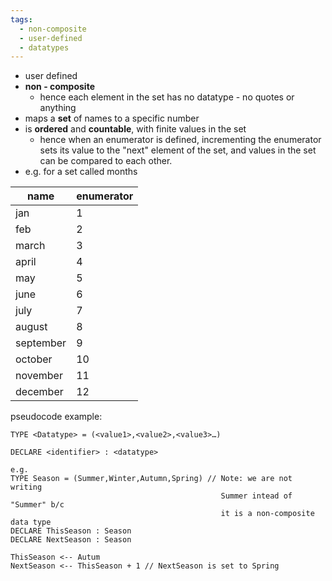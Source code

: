 ```yaml
---
tags:
  - non-composite
  - user-defined
  - datatypes
---
```

- user defined 
- **non - composite**
	- hence each element in the set has no datatype - no quotes or anything
- maps a **set** of names to a specific number
- is **ordered** and **countable**, with finite values in the set
	- hence when an enumerator is defined, incrementing the enumerator sets its value to the "next" element of the set, and values in the set can be compared to each other. 
- e.g. for a set called months

| name      | enumerator |
| --------- | ---------- |
| jan       | 1          |
| feb       | 2         |
| march     | 3          |
| april     | 4          |
| may       | 5          |
| june      | 6          |
| july      | 7          |
| august    | 8          |
| september | 9          |
| october   | 10         |
| november  | 11         |
| december  | 12         |

pseudocode example:

```
TYPE <Datatype> = (<value1>,<value2>,<value3>…) 

DECLARE <identifier> : <datatype>

e.g.
TYPE Season = (Summer,Winter,Autumn,Spring) // Note: we are not writing
                                               Summer intead of "Summer" b/c
                                               it is a non-composite data type 
DECLARE ThisSeason : Season
DECLARE NextSeason : Season

ThisSeason <-- Autum 
NextSeason <-- ThisSeason + 1 // NextSeason is set to Spring
```